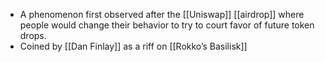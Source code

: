 - A phenomenon first observed after the [[Uniswap]] [[airdrop]] where people would change their behavior to try to court favor of future token drops.
- Coined by [[Dan Finlay]] as a riff on [[Rokko’s Basilisk]]
